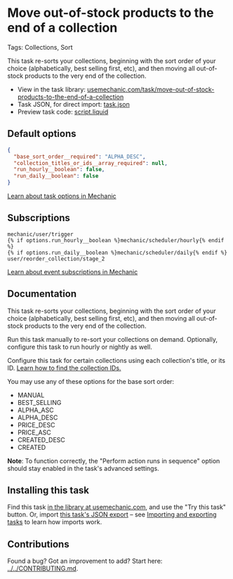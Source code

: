 # Move out-of-stock products to the end of a collection

Tags: Collections, Sort

This task re-sorts your collections, beginning with the sort order of your choice (alphabetically, best selling first, etc), and then moving all out-of-stock products to the very end of the collection.

* View in the task library: [usemechanic.com/task/move-out-of-stock-products-to-the-end-of-a-collection](https://usemechanic.com/task/move-out-of-stock-products-to-the-end-of-a-collection)
* Task JSON, for direct import: [task.json](../../tasks/move-out-of-stock-products-to-the-end-of-a-collection.json)
* Preview task code: [script.liquid](./script.liquid)

## Default options

```json
{
  "base_sort_order__required": "ALPHA_DESC",
  "collection_titles_or_ids__array_required": null,
  "run_hourly__boolean": false,
  "run_daily__boolean": false
}
```

[Learn about task options in Mechanic](https://docs.usemechanic.com/article/471-task-options)

## Subscriptions

```liquid
mechanic/user/trigger
{% if options.run_hourly__boolean %}mechanic/scheduler/hourly{% endif %}
{% if options.run_daily__boolean %}mechanic/scheduler/daily{% endif %}
user/reorder_collection/stage_2
```

[Learn about event subscriptions in Mechanic](https://docs.usemechanic.com/article/408-subscriptions)

## Documentation

This task re-sorts your collections, beginning with the sort order of your choice (alphabetically, best selling first, etc), and then moving all out-of-stock products to the very end of the collection.

Run this task manually to re-sort your collections on demand. Optionally, configure this task to run hourly or nightly as well.

Configure this task for certain collections using each collection's title, or its ID. [Learn how to find the collection IDs.](https://help.usemechanic.com/en/articles/2946120-how-do-i-find-an-id-for-a-product-collection-order-or-something-else)

You may use any of these options for the base sort order:

* MANUAL
* BEST_SELLING
* ALPHA_ASC
* ALPHA_DESC
* PRICE_DESC
* PRICE_ASC
* CREATED_DESC
* CREATED

__Note__: To function correctly, the "Perform action runs in sequence" option should stay enabled in the task's advanced settings.

## Installing this task

Find this task [in the library at usemechanic.com](https://usemechanic.com/task/move-out-of-stock-products-to-the-end-of-a-collection), and use the "Try this task" button. Or, import [this task's JSON export](../../tasks/move-out-of-stock-products-to-the-end-of-a-collection.json) – see [Importing and exporting tasks](https://docs.usemechanic.com/article/505-importing-and-exporting-tasks) to learn how imports work.

## Contributions

Found a bug? Got an improvement to add? Start here: [../../CONTRIBUTING.md](../../CONTRIBUTING.md).
